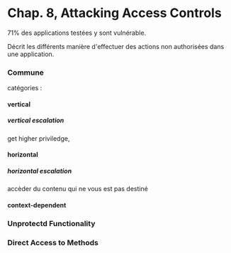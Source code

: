 # Chap. 8, Attacking Access Controls

 71% des applications testées y sont vulnérable.

Décrit les différents manière d'effectuer des actions non authorisées dans une application.



### Commune

catégories :

#### vertical

##### vertical escalation

get higher priviledge,

#### horizontal

##### horizontal escalation

accèder du contenu qui ne vous est pas destiné

#### context-dependent



### Unprotectd Functionality

### Direct Access to Methods

